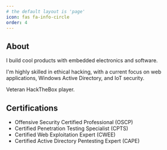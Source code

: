```yaml
---
# the default layout is 'page'
icon: fas fa-info-circle
order: 4
---
```


## About

I build cool products with embedded electronics and software.

I'm highly skilled in ethical hacking, with a current focus on web applications, Windows Active Directory, and IoT security.

Veteran HackTheBox player.

## Certifications

- Offensive Security Certified Professional (OSCP)
- Certified Penetration Testing Specialist (CPTS)
- Certified Web Exploitation Expert (CWEE)
- Certified Active Directory Pentesting Expert (CAPE)
